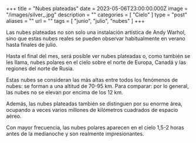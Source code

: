 +++
title = "Nubes plateadas"
date = 2023-05-06T23:00:00.000Z
image = "/images/silver_.jpg"
description = ""
categories = [ "Cielo" ]
type = "post"
aliases = ""
url = ""
tags = [ "junio", "julio", "nubes" ]
+++

Las nubes plateadas no son solo una instalación artística de Andy Warhol, sino que estas nubes reales se pueden observar habitualmente en verano hasta finales de julio.

Hasta el final del mes, será posible ver nubes plateadas o, como también se les llama, nubes polares en el cielo sobre el norte de Europa, Canadá y las regiones del norte de Rusia.

Estas nubes se consideran las más altas entre todos los fenómenos de nubes: se forman a una altitud de 70-95 km. Para comparar: por lo general, las nubes no se elevan por encima de los 12 km.

Además, las nubes plateadas también se distinguen por su enorme área, ocupando a veces varios millones de kilómetros cuadrados de espacio aéreo.

Con mayor frecuencia, las nubes polares aparecen en el cielo 1,5-2 horas antes de la medianoche y son realmente impresionantes.
